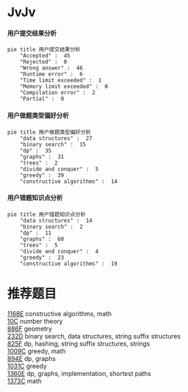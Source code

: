# JvJv

<!-- tabs:start -->



#### **用户提交结果分析**

```mermaid
pie title 用户提交结果分析
    "Accepted" :  45
    "Rejected" :  0
    "Wrong answer" :  46
    "Runtime error" :  6
    "Time limit exceeded" :  1
    "Memory limit exceeded" :  0
    "Compilation error" :  2
    "Partial" :  0
```

#### **用户做题类型偏好分析**

```mermaid
pie title 用户做题类型偏好分析
    "data structures" :  27
    "binary search" :  15
    "dp" :  35
    "graphs" :  31
    "trees" :  2
    "divide and conquer" :  5
    "greedy" :  39
    "constructive algorithms" :  14
```
#### **用户错题知识点分析**

```mermaid
pie title 用户错题知识点分析
    "data structures" :  14
    "binary search" :  2
    "dp" :  11
    "graphs" :  60
    "trees" :  5
    "divide and conquer" :  4
    "greedy" :  23
    "constructive algorithms" :  19
```



<!-- tabs:end -->
# 推荐题目
[1168E](https://codeforces.com/contest/1168/problem/E)		constructive algorithms,
                        math		  
[10C](https://codeforces.com/contest/10/problem/C)		number theory		  
[886F](https://codeforces.com/contest/886/problem/F)		geometry		  
[232D](https://codeforces.com/contest/232/problem/D)		binary search,
                        data structures,
                        string suffix structures		  
[825F](https://codeforces.com/contest/825/problem/F)		dp,
                        hashing,
                        string suffix structures,
                        strings		  
[1009C](https://codeforces.com/contest/1009/problem/C)		greedy,
                        math		  
[894E](https://codeforces.com/contest/894/problem/E)		dp,
                        graphs		  
[1031C](https://codeforces.com/contest/1031/problem/C)		greedy		  
[1360E](https://codeforces.com/contest/1360/problem/E)		dp,
                        graphs,
                        implementation,
                        shortest paths		  
[1373C](https://codeforces.com/contest/1373/problem/C)		math		  
